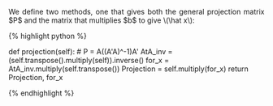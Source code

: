 <div style="text-align: justify">
<p>We define two methods, one that gives both the general projection matrix $P$
and the matrix that multiplies $b$ to give \(\hat x\):</p>
</div>

{% highlight python %}

def projection(self):
    # P = A((A'A)^-1)A'
    AtA_inv = (self.transpose().multiply(self)).inverse()
    for_x = AtA_inv.multiply(self.transpose())
    Projection = self.multiply(for_x)
    return Projection, for_x

{% endhighlight %}
